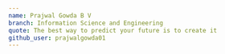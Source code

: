 ```yaml
---
name: Prajwal Gowda B V
branch: Information Science and Engineering
quote: The best way to predict your future is to create it
github_user: prajwalgowda01
---
```

